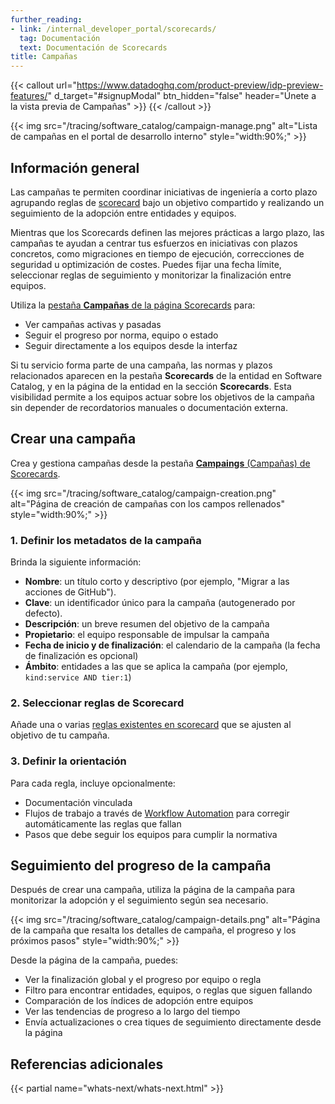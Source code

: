 ```yaml
---
further_reading:
- link: /internal_developer_portal/scorecards/
  tag: Documentación
  text: Documentación de Scorecards
title: Campañas
---
```


{{< callout url="https://www.datadoghq.com/product-preview/idp-preview-features/" d_target="#signupModal" btn_hidden="false" header="Únete a la vista previa de Campañas" >}}
{{< /callout >}}

{{< img src="/tracing/software_catalog/campaign-manage.png" alt="Lista de campañas en el portal de desarrollo interno" style="width:90%;" >}}

## Información general

Las campañas te permiten coordinar iniciativas de ingeniería a corto plazo agrupando reglas de [scorecard][1] bajo un objetivo compartido y realizando un seguimiento de la adopción entre entidades y equipos.

Mientras que los Scorecards definen las mejores prácticas a largo plazo, las campañas te ayudan a centrar tus esfuerzos en iniciativas con plazos concretos, como migraciones en tiempo de ejecución, correcciones de seguridad u optimización de costes. Puedes fijar una fecha límite, seleccionar reglas de seguimiento y monitorizar la finalización entre equipos.

Utiliza la [pestaña **Campañas** de la página Scorecards][2] para: 
- Ver campañas activas y pasadas
- Seguir el progreso por norma, equipo o estado
- Seguir directamente a los equipos desde la interfaz 

Si tu servicio forma parte de una campaña, las normas y plazos relacionados aparecen en la pestaña **Scorecards** de la entidad en Software Catalog, y en la página de la entidad en la sección **Scorecards**. Esta visibilidad permite a los equipos actuar sobre los objetivos de la campaña sin depender de recordatorios manuales o documentación externa.

## Crear una campaña

Crea y gestiona campañas desde la pestaña [**Campaings** (Campañas) de Scorecards][2]. 

{{< img src="/tracing/software_catalog/campaign-creation.png" alt="Página de creación de campañas con los campos rellenados" style="width:90%;" >}}

### 1. Definir los metadatos de la campaña

Brinda la siguiente información:
- **Nombre**: un título corto y descriptivo (por ejemplo, "Migrar a las acciones de GitHub").
- **Clave**: un identificador único para la campaña (autogenerado por defecto).
- **Descripción**: un breve resumen del objetivo de la campaña
- **Propietario**: el equipo responsable de impulsar la campaña
- **Fecha de inicio y de finalización**: el calendario de la campaña (la fecha de finalización es opcional)
- **Ámbito**: entidades a las que se aplica la campaña (por ejemplo, `kind:service AND tier:1`)

### 2. Seleccionar reglas de Scorecard

Añade una o varias [reglas existentes en scorecard][3] que se ajusten al objetivo de tu campaña.

### 3. Definir la orientación

Para cada regla, incluye opcionalmente: 
- Documentación vinculada
- Flujos de trabajo a través de [Workflow Automation][4] para corregir automáticamente las reglas que fallan
- Pasos que debe seguir los equipos para cumplir la normativa

## Seguimiento del progreso de la campaña

Después de crear una campaña, utiliza la página de la campaña para monitorizar la adopción y el seguimiento según sea necesario.

{{< img src="/tracing/software_catalog/campaign-details.png" alt="Página de la campaña que resalta los detalles de campaña, el progreso y los próximos pasos" style="width:90%;" >}}

Desde la página de la campaña, puedes:
- Ver la finalización global y el progreso por equipo o regla
- Filtro para encontrar entidades, equipos, o reglas que siguen fallando
- Comparación de los índices de adopción entre equipos
- Ver las tendencias de progreso a lo largo del tiempo
- Envía actualizaciones o crea tiques de seguimiento directamente desde la página

## Referencias adicionales

{{< partial name="whats-next/whats-next.html" >}}

[1]: /es/internal_developer_portal/scorecards/
[2]: https://app.datadoghq.com/software/scorecards?activeTab=campaigns
[3]: /es/internal_developer_portal/scorecards/custom_rules#create-custom-rules
[4]: /es/actions/workflows/
